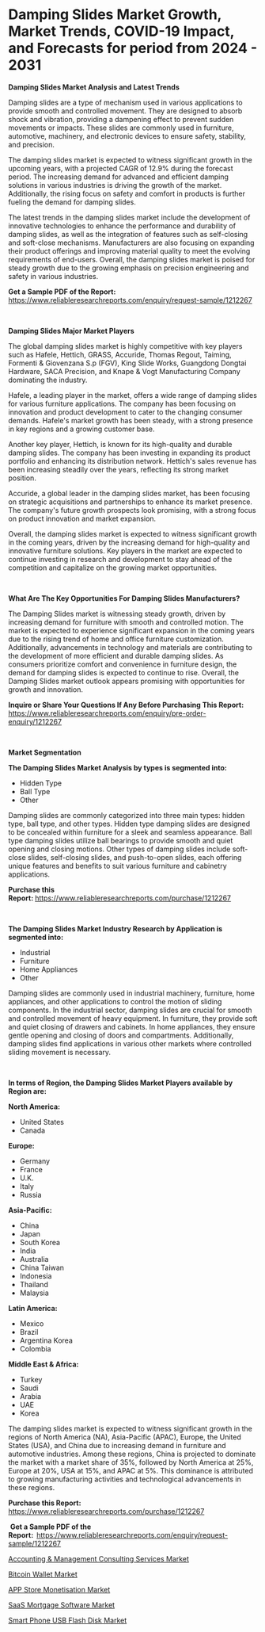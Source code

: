 <p><h1>Damping Slides Market Growth, Market Trends, COVID-19 Impact, and Forecasts for period from 2024 - 2031</h1></p><p><strong>Damping Slides Market Analysis and Latest Trends</strong></p>
<p><p>Damping slides are a type of mechanism used in various applications to provide smooth and controlled movement. They are designed to absorb shock and vibration, providing a dampening effect to prevent sudden movements or impacts. These slides are commonly used in furniture, automotive, machinery, and electronic devices to ensure safety, stability, and precision.</p><p>The damping slides market is expected to witness significant growth in the upcoming years, with a projected CAGR of 12.9% during the forecast period. The increasing demand for advanced and efficient damping solutions in various industries is driving the growth of the market. Additionally, the rising focus on safety and comfort in products is further fueling the demand for damping slides.</p><p>The latest trends in the damping slides market include the development of innovative technologies to enhance the performance and durability of damping slides, as well as the integration of features such as self-closing and soft-close mechanisms. Manufacturers are also focusing on expanding their product offerings and improving material quality to meet the evolving requirements of end-users. Overall, the damping slides market is poised for steady growth due to the growing emphasis on precision engineering and safety in various industries.</p></p>
<p><strong>Get a Sample PDF of the Report:&nbsp;</strong> <a href="https://www.reliableresearchreports.com/enquiry/request-sample/1212267">https://www.reliableresearchreports.com/enquiry/request-sample/1212267</a></p>
<p>&nbsp;</p>
<p><strong>Damping Slides Major Market Players</strong></p>
<p><p>The global damping slides market is highly competitive with key players such as Hafele, Hettich, GRASS, Accuride, Thomas Regout, Taiming, Formenti & Giovenzana S.p (FGV), King Slide Works, Guangdong Dongtai Hardware, SACA Precision, and Knape & Vogt Manufacturing Company dominating the industry.</p><p>Hafele, a leading player in the market, offers a wide range of damping slides for various furniture applications. The company has been focusing on innovation and product development to cater to the changing consumer demands. Hafele's market growth has been steady, with a strong presence in key regions and a growing customer base.</p><p>Another key player, Hettich, is known for its high-quality and durable damping slides. The company has been investing in expanding its product portfolio and enhancing its distribution network. Hettich's sales revenue has been increasing steadily over the years, reflecting its strong market position.</p><p>Accuride, a global leader in the damping slides market, has been focusing on strategic acquisitions and partnerships to enhance its market presence. The company's future growth prospects look promising, with a strong focus on product innovation and market expansion.</p><p>Overall, the damping slides market is expected to witness significant growth in the coming years, driven by the increasing demand for high-quality and innovative furniture solutions. Key players in the market are expected to continue investing in research and development to stay ahead of the competition and capitalize on the growing market opportunities.</p></p>
<p>&nbsp;</p>
<p><strong>What Are The Key Opportunities For Damping Slides Manufacturers?</strong></p>
<p><p>The Damping Slides market is witnessing steady growth, driven by increasing demand for furniture with smooth and controlled motion. The market is expected to experience significant expansion in the coming years due to the rising trend of home and office furniture customization. Additionally, advancements in technology and materials are contributing to the development of more efficient and durable damping slides. As consumers prioritize comfort and convenience in furniture design, the demand for damping slides is expected to continue to rise. Overall, the Damping Slides market outlook appears promising with opportunities for growth and innovation.</p></p>
<p><strong>Inquire or Share Your Questions If Any Before Purchasing This Report:</strong> <a href="https://www.reliableresearchreports.com/enquiry/pre-order-enquiry/1212267">https://www.reliableresearchreports.com/enquiry/pre-order-enquiry/1212267</a></p>
<p>&nbsp;</p>
<p><strong>Market Segmentation</strong></p>
<p><strong>The Damping Slides Market Analysis by types is segmented into:</strong></p>
<p><ul><li>Hidden Type</li><li>Ball Type</li><li>Other</li></ul></p>
<p><p>Damping slides are commonly categorized into three main types: hidden type, ball type, and other types. Hidden type damping slides are designed to be concealed within furniture for a sleek and seamless appearance. Ball type damping slides utilize ball bearings to provide smooth and quiet opening and closing motions. Other types of damping slides include soft-close slides, self-closing slides, and push-to-open slides, each offering unique features and benefits to suit various furniture and cabinetry applications.</p></p>
<p><strong>Purchase this Report:&nbsp;</strong><a href="https://www.reliableresearchreports.com/purchase/1212267">https://www.reliableresearchreports.com/purchase/1212267</a></p>
<p>&nbsp;</p>
<p><strong>The Damping Slides Market Industry Research by Application is segmented into:</strong></p>
<p><ul><li>Industrial</li><li>Furniture</li><li>Home Appliances</li><li>Other</li></ul></p>
<p><p>Damping slides are commonly used in industrial machinery, furniture, home appliances, and other applications to control the motion of sliding components. In the industrial sector, damping slides are crucial for smooth and controlled movement of heavy equipment. In furniture, they provide soft and quiet closing of drawers and cabinets. In home appliances, they ensure gentle opening and closing of doors and compartments. Additionally, damping slides find applications in various other markets where controlled sliding movement is necessary.</p></p>
<p>&nbsp;</p>
<p><strong>In terms of Region, the Damping Slides Market Players available by Region are:</strong></p>
<p>
    <p> <strong> North America: </strong>
        <ul>
            <li>United States</li>
            <li>Canada</li>
        </ul>
        </p> 
    <p> <strong> Europe: </strong>
        <ul>
            <li>Germany</li>
            <li>France</li>
            <li>U.K.</li>
            <li>Italy</li>
            <li>Russia</li>
        </ul>
        </p> 
    <p> <strong> Asia-Pacific: </strong>
        <ul>
            <li>China</li>
            <li>Japan</li>
            <li>South Korea</li>
            <li>India</li>
            <li>Australia</li>
            <li>China Taiwan</li>
            <li>Indonesia</li>
            <li>Thailand</li>
            <li>Malaysia</li>
        </ul>
        </p> 
    <p> <strong> Latin America: </strong>
        <ul>
            <li>Mexico</li>
            <li>Brazil</li>
            <li>Argentina Korea</li>
            <li>Colombia</li>
        </ul>
        </p> 
    <p> <strong> Middle East & Africa: </strong>
        <ul>
            <li>Turkey</li>
            <li>Saudi</li>
            <li>Arabia</li>
            <li>UAE</li>
            <li>Korea</li>
        </ul>
    </p>
    </p>
<p><p>The damping slides market is expected to witness significant growth in the regions of North America (NA), Asia-Pacific (APAC), Europe, the United States (USA), and China due to increasing demand in furniture and automotive industries. Among these regions, China is projected to dominate the market with a market share of 35%, followed by North America at 25%, Europe at 20%, USA at 15%, and APAC at 5%. This dominance is attributed to growing manufacturing activities and technological advancements in these regions.</p></p>
<p><strong>Purchase this Report: </strong><a href="https://www.reliableresearchreports.com/purchase/1212267">https://www.reliableresearchreports.com/purchase/1212267</a></p>
<p>&nbsp;<strong>Get a Sample PDF of the Report:&nbsp;&nbsp;</strong><a href="https://www.reliableresearchreports.com/enquiry/request-sample/1212267">https://www.reliableresearchreports.com/enquiry/request-sample/1212267</a></p>
<p><strong></strong></p>
<p><p><a href="https://medium.com/@elzaziemann1943/accounting-amp-management-consulting-services-market-report-reveals-the-latest-trends-and-growth-1adf4432322a">Accounting & Management Consulting Services Market</a></p><p><a href="https://medium.com/p/a1bc9b8ee9ee/edit">Bitcoin Wallet Market</a></p><p><a href="https://medium.com/@elzaziemann1943/app-store-monetisation-market-share-evolution-and-market-growth-trends-2024-2031-6d842bba54fe">APP Store Monetisation Market</a></p><p><a href="https://medium.com/@elzaziemann1943/saas-mortgage-software-market-competitive-analysis-market-trends-and-forecast-to-2031-23d9f0fde0a0">SaaS Mortgage Software Market</a></p><p><a href="https://github.com/kosella/Market-Research-Report-List-2/blob/main/smart-phone-usb-flash-disk-market.md">Smart Phone USB Flash Disk Market</a></p></p>